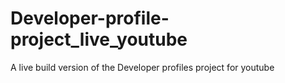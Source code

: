 # Developer-profile-project_live_youtube

A live build version of the Developer profiles project for youtube
